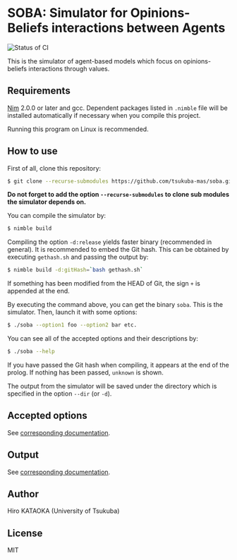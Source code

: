 # SOBA: Simulator for Opinions-Beliefs interactions between Agents

![Status of CI](https://github.com/tsukuba-mas/soba//actions/workflows/run-test.yml/badge.svg)

This is the simulator of agent-based models which focus on opinions-beliefs interactions through values.

## Requirements
[Nim](https://nim-lang.org/) 2.0.0 or later and gcc.
Dependent packages listed in `.nimble` file will be installed automatically if necessary when you compile this project.

Running this program on Linux is recommended.

## How to use
First of all, clone this repository:

```bash
$ git clone --recurse-submodules https://github.com/tsukuba-mas/soba.git
```

**Do not forget to add the option `--recurse-submodules` to clone sub modules the simulator depends on.**

You can compile the simulator by:

```bash
$ nimble build
```

Compiling the option `-d:release` yields faster binary (recommended in general).
It is recommended to embed the Git hash.
This can be obtained by executing `gethash.sh` and passing the output by:

```bash
$ nimble build -d:gitHash=`bash gethash.sh`
```

If something has been modified from the HEAD of Git, the sign `+` is appended at the end.

By executing the command above, you can get the binary `soba`.
This is the simulator.
Then, launch it with some options:

```bash
$ ./soba --option1 foo --option2 bar etc.
```

You can see all of the accepted options and their descriptions by:

```bash
$ ./soba --help
```

If you have passed the Git hash when compiling, it appears at the end of the prolog.
If nothing has been passed, `unknown` is shown.

The output from the simulator will be saved under the directory which is specified in the option `--dir` (or `-d`).

## Accepted options
See [corresponding documentation](./docs/options.md).

## Output
See [corresponding documentation](./docs/output.md).

## Author
Hiro KATAOKA (University of Tsukuba)

## License
MIT
